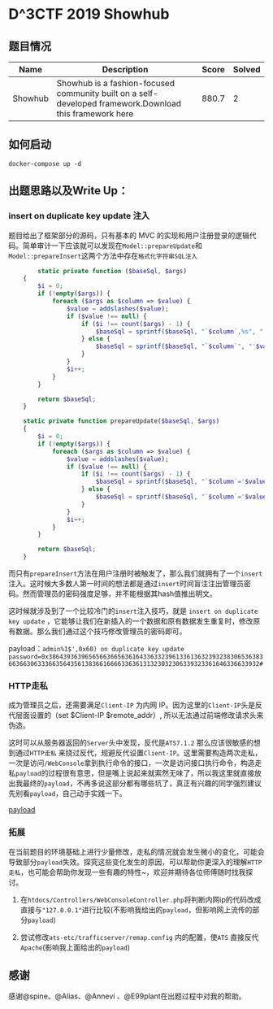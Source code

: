 # D^3CTF 2019 Showhub

## 题目情况

| Name | Description | Score|Solved|
| ------ | ------ | ---- | ---- |
| Showhub | Showhub is a fashion-focused community built on a self-developed framework.Download this framework here | 880.7 |  2  |

## 如何启动

```shell
docker-compose up -d
```

## 出题思路以及Write Up：

### insert on duplicate key update 注入

题目给出了框架部分的源码，只有基本的 MVC 的实现和用户注册登录的逻辑代码。简单审计一下应该就可以发现在`Model::prepareUpdate`和`Model::prepareInsert`这两个方法中存在`格式化字符串SQL注入`

```php
        static private function ($baseSql, $args)
    {
        $i = 0;
        if (!empty($args)) {
            foreach ($args as $column => $value) {
                $value = addslashes($value);
                if ($value !== null) {
                    if ($i !== count($args) - 1) {
                        $baseSql = sprintf($baseSql, "`$column`,%s", "'$value',%s");
                    } else {
                        $baseSql = sprintf($baseSql, "`$column`", "'$value'");
                    }
                }
                $i++;
            }
        }

        return $baseSql;
    }

    static private function prepareUpdate($baseSql, $args)
    {
        $i = 0;
        if (!empty($args)) {
            foreach ($args as $column => $value) {
                $value = addslashes($value);
                if ($value !== null) {
                    if ($i !== count($args) - 1) {
                        $baseSql = sprintf($baseSql, "`$column`='$value',%s");
                    } else {
                        $baseSql = sprintf($baseSql, "`$column`='$value'");
                    }
                }
                $i++;
            }
        }

        return $baseSql;
    }
```

而只有`prepareInsert`方法在用户注册时被触发了，那么我们就拥有了一个`insert`注入。这时候大多数人第一时间的想法都是通过`insert`时间盲注注出管理员密码。然而管理员的密码强度足够，并不能根据其hash值推出明文。

这时候就涉及到了一个比较冷门的`insert`注入技巧，就是 `insert on duplicate key update` ，它能够让我们在新插入的一个数据和原有数据发生重复时，修改原有数据。那么我们通过这个技巧修改管理员的密码即可。

payload：`admin%1$',0x60) on duplicate key update password=0x38643936396565663665636164336332396133613632393238306536383663663063336635643561383661666633636131323032306339323361646336633932#`

### HTTP走私

成为管理员之后，还需要满足`Client-IP` 为内网 IP。因为这里的`Client-IP`头是反代层面设置的（set $Client-IP $remote_addr）, 所以无法通过前端修改请求头来伪造。

这时可以从服务器返回的`Server`头中发现，反代是`ATS7.1.2` 那么应该很敏感的想到通过`HTTP走私` 来绕过反代，规避反代设置`Client-IP`。这里需要构造两次走私，一次是访问`/WebConsole`拿到执行命令的接口，一次是访问接口执行命令，构造走私`payload`的过程很有意思，但是嘴上说起来就索然无味了，所以我这里就直接放出我最终的`payload`，不再多说这部分都有哪些坑了，真正有兴趣的同学强烈建议先别看`payload`，自己动手实践一下。

[payload](./smuggling_payload)

### 拓展

在当前题目的环境基础上进行少量修改，走私的情况就会发生微小的变化，可能会导致部分`payload`失效。探究这些变化发生的原因，可以帮助你更深入的理解`HTTP走私`，也可能会帮助你发现一些有趣的特性~，欢迎并期待各位师傅随时找我探讨。

1. 在`htdocs/Controllers/WebConsoleController.php`将判断内网ip的代码改成直接与`"127.0.0.1"`进行比较(不影响我给出的`payload`，但影响网上流传的部分`payload`)

2. 尝试修改`ats-etc/trafficserver/remap.config` 内的配置，使`ATS` 直接反代`Apache`(影响我上面给出的`payload`)

## 感谢

感谢@spine、@Alias、@Annevi 、@E99plant在出题过程中对我的帮助。